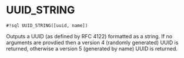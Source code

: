 # UUID_STRING


`#!sql UUID_STRING([uuid, name])`

Outputs a UUID (as defined by RFC 4122) formatted as a string. If no
arguments are provdied then a version 4 (randomly generated) UUID is
returned, otherwise a version 5 (generated by name) UUID is returned.
